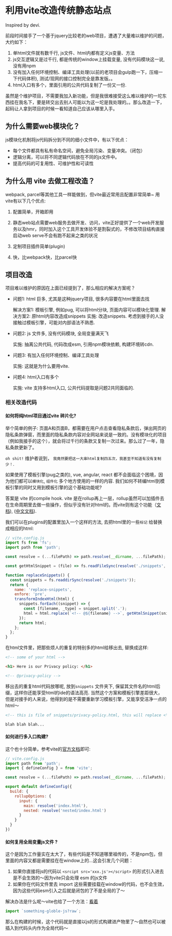 # 利用vite改造传统静态站点

Inspired by devi.

前段时间接手了一个基于jquery比较老的web项目，遭遇了大量难以维护的问题，大约如下：

  1. 单html文件就有数千行, js文件、html内都有定义js变量、方法
  2. js交互逻辑又是过千行, 都是传统的window上挂载变量, 没有代码模块这一说, 没有用npm
  3. 没有加入任何环境控制、编译工具处理(以前的老项目会gulp跑一下，压缩一下代码体积), 测试/现网的接口控制完全是靠发版。。
  4. html入口有多个，里面引用的公共代码复制了一份又一份.

虽然是个维护项目，不需要我加入新功能，但是我很难接受这么难以维护的一坨东西挂在我名下，要是转交出去别人可能以为这一坨是我处理的。。那么改造一下，起码让人拿到项目的时候一看知道自己应该从哪里入手。

## 为什么需要web模块化？

js模块化机制将js代码拆分到不同的细小文件中，有以下优点：

- 每个文件都具有私有命名空间，避免全局污染、变量冲突。（闭包）
- 逻辑分离，可以将不同逻辑代码放在不同的js文件中。
- 提高代码的可复用性、可维护性和可读性

## 为什么用 vite 去做工程改造？

webpack, parcel等其他工具一样能做到，但vite最近常用且配置非常简单~ 用vite有以下几个优点:

  1. 配置简单，开箱即用
  2. 静态web站点需要web服务去做开发、访问，vite正好提供了一个web开发服务以及hmr，同时加入这个工具开发体验不是割裂式的，不修改项目结构直接启动web serve不会有跑不起来之类的状况

  3. 定制项目插件简单(plugin)
  4. 快，比webpack快，比parcel快

## 项目改造

项目难以维护的原因在上面已经提到了，那么相应的解决方案呢？

- 问题1: html 巨多, 尤其是这种jquery项目, 很多内容要在html里面去找

  解决方案1: 模板引擎, 例如pug, 可以将html分块, 页面内容可以模块化管理.
  解决方案2: 原html内容改造成snippets
  实施: 改造snippets. 考虑到接手的人没接触过模板引擎，可能对内部语法不熟悉.

- 问题2: js 文件多, 没有代码模块, 全局变量满天飞

  实施: 抽离公共代码, 代码改成esm, 引用npm模块依赖, 构建环境转cdn.

- 问题3: 有加入任何环境控制、编译工具处理

  实施: 这就是为什么要用vite.

- 问题4: html入口有多个

  实施: vite 支持多html入口, 公共代码提取是问题2共同面临的.

### 相关改造代码

#### 如何将纯html项目通过vite 碎片化?

举个简单的例子: 页面A和页面B，都需要在用户点击查看隐私条款后，弹出网页的隐私条款弹窗，而里面的隐私条款内容对全网站来说是一致的。没有模块化的项目（例如我接手的这个），就会将过千行的条款又复制一次过来。那么过了一年，隐私条款更新了。

`oh shit!` 维护者说到， `我竟然要把这一大串html复制四五次，我甚至不知道有没有复制少！`.

如果使用了模板引擎(pug之类的), vue, angular, react 都不会面临这个困境，因为他们都可以`模块化`, `组件化` 多个地方使用的一样的内容. 我们如何不转编html到模板引擎的同时又用到模板引擎的这个基础功能呢?

答案是 vite 的compile hook. vite 是在rollup再上一层，rollup虽然可以加插件去在生命周期里去做一些操作，但似乎没有针对html的。而vite则有这个功能（[文档](https://vitejs.dev/guide/api-plugin.html#transformindexhtml)), ([中文文档](https://cn.vitejs.dev/guide/api-plugin.html#transformindexhtml)).

我们可以在plugins的配置里加入一个这样的方法, 去把html里的一些`标记` 给替换成相应的html:

```js
// vite.config.js
import fs from 'fs';
import path from 'path';

const resolve = (...filePath) => path.resolve(__dirname, ...filePath);

const getHtmlSnippet = (file) => fs.readFileSync(resolve('./snippets', file), { encoding: 'utf8' });

function replaceSnippets() {
  const snippets = fs.readdirSync(resolve('./snippets'));
  return {
    name: 'replace-snippets',
    enfore: 'pre',
    transformIndexHtml(html) {
      snippets.forEach((snippet) => {
        const [filename, _type] = snippet.split('.');
        html = html.replace(`<!-- @${filename} -->`, getHtmlSnippet(snippet));
      });
      return html;
    };
  };
}
```

在html文件里，把那些烦人的重复的特别多的html给移出去, 替换成这样:

```html
<!-- some of your html -->

<h1> Here is our Privacy policy: </h1>

<!-- @privacy-policy -->
```

移出去的重复html代码放哪呢, 放到`snippets` 文件夹下, 保留其文件名的html后缀，这样你还能享受html的ide的语法高亮.
当然这个方案和模板引擎差距很大，但是对接手的人来说，他得到的是不需要重新学习模板引擎，又能享受洁净一点的html～

```html
<!-- this is file of snippets/privacy-policy.html, this will replace <\!-- @privacy-policy --\> in html file -->

blah blah blah...
```

#### 如何进行多入口构建?

这个也十分简单，参考vite的[官方文档](https://cn.vitejs.dev/guide/build.html#multi-page-app)即可:

```js
// vite.config.js
import path from 'path';
import { defineConfig } = from 'vite';

const resolve = (...filePath) => path.resolve(__dirname, ...filePath);

export default defineConfig({
  build: {
    rollupOptions: {
      input: {
        main: resolve('index.html'),
        nested: resolve('nested/index.html')
      }
    }
  }
})
```

#### 如何复用全局变量js文件 ?

这个是因为工作量实在太大了，有些代码是不知道哪里祖传的，不是npm包，但里面的内容又都是需要挂在在window上的...这会引发几个问题：

1. 如果你直接将js的代码以 `<srcipt src='xxx.js'></script>` 的形式引入进去是不会生效的～因为vite只会处理 esm 的js文件
2. 如果你在代码文件里去 import 这些需要挂载在window的代码，也不会生效，因为这些代码esm引入之后就是闭包的了不是全局的了～

解决办法是什么呢～vite也给了一个方法：[看着](https://vitejs.dev/guide/assets.html#importing-asset-as-string)

```js
import `something-globle-js?raw`;
```

那么在构建的时候，这个代码就是直接以js的形式构建进产物里了～自然也可以被插入到代码头内作为全局代码～
